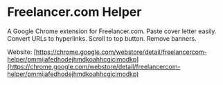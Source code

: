 
# Freelancer.com Helper

A Google Chrome extension for Freelancer.com. Paste cover letter easily. Convert URLs to hyperlinks. Scroll to top button. Remove banners.

Website: [https://chrome.google.com/webstore/detail/freelancercom-helper/pmmijafedhodejhmdkoahhcgjcimodkp](https://chrome.google.com/webstore/detail/freelancercom-helper/pmmijafedhodejhmdkoahhcgjcimodkp)
